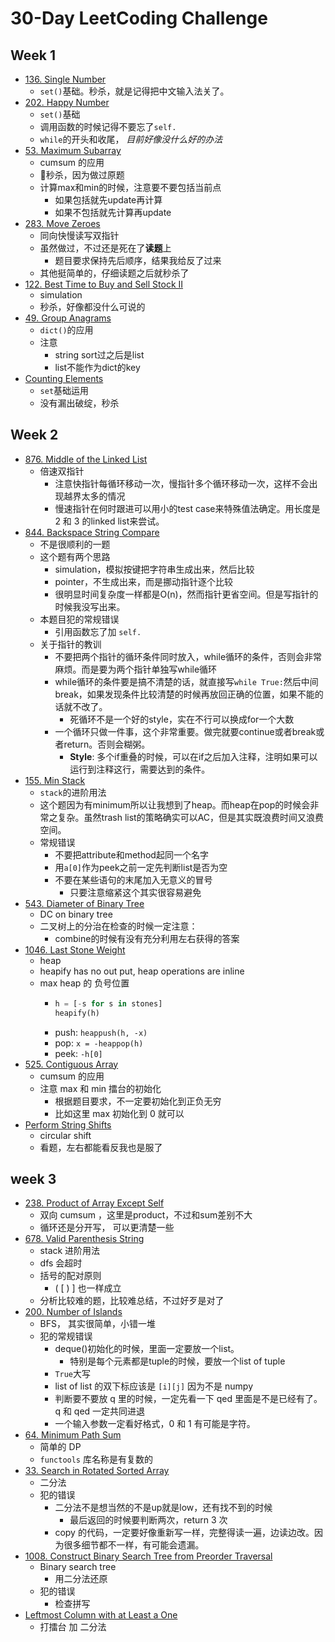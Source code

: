 # 30-Day LeetCoding Challenge

## Week 1
- [136. Single Number](leet136.md)
    - `set()`基础。秒杀，就是记得把中文输入法关了。
- [202. Happy Number](leet202.md)
    - `set()`基础
    - 调用函数的时候记得不要忘了`self.`
    - `while`的开头和收尾， *目前好像没什么好的办法* 
- [53. Maximum Subarray](leet53.md)
    - cumsum 的应用
    - 秒杀，因为做过原题
    - 计算max和min的时候，注意要不要包括当前点
        - 如果包括就先update再计算
        - 如果不包括就先计算再update
- [283. Move Zeroes](leet283.md)
    - 同向快慢读写双指针
    - 虽然做过，不过还是死在了**读题**上
        - 题目要求保持先后顺序，结果我给反了过来
    - 其他挺简单的，仔细读题之后就秒杀了
- [122. Best Time to Buy and Sell Stock II](leet122.md)
    - simulation
    - 秒杀，好像都没什么可说的
- [49. Group Anagrams](leet49.md)
    - `dict()`的应用
    - 注意
        - string sort过之后是list
        - list不能作为dict的key
- [Counting Elements](leetw1ch7.md)
    - `set`基础运用
    - 没有漏出破绽，秒杀

## Week 2
- [876. Middle of the Linked List](leet876.md)
    - 倍速双指针
        - 注意快指针每循环移动一次，慢指针多个循环移动一次，这样不会出现越界太多的情况
        - 慢速指针在何时跟进可以用小的test case来特殊值法确定。用长度是 2 和 3 的linked list来尝试。
- [844. Backspace String Compare](leet844.md)
    - 不是很顺利的一题
    - 这个题有两个思路
        - simulation，模拟按键把字符串生成出来，然后比较
        - pointer，不生成出来，而是挪动指针逐个比较
        - 很明显时间复杂度一样都是O(n)，然而指针更省空间。但是写指针的时候我没写出来。
    - 本题目犯的常规错误
        - 引用函数忘了加 `self.`
    - 关于指针的教训
        - 不要把两个指针的循环条件同时放入，while循环的条件，否则会非常麻烦。而是要为两个指针单独写while循环
        - while循环的条件要是搞不清楚的话，就直接写`while True:`然后中间break，如果发现条件比较清楚的时候再放回正确的位置，如果不能的话就不改了。
            - 死循环不是一个好的style，实在不行可以换成for一个大数
        - 一个循环只做一件事，这个非常重要。做完就要continue或者break或者return。否则会糊粥。
            - **Style**: 多个if重叠的时候，可以在if之后加入注释，注明如果可以运行到注释这行，需要达到的条件。
- [155. Min Stack](leet155.md)
    - `stack`的进阶用法
    - 这个题因为有minimum所以让我想到了heap。而heap在pop的时候会非常之复杂。虽然trash list的策略确实可以AC，但是其实既浪费时间又浪费空间。
    - 常规错误
        - 不要把attribute和method起同一个名字
        - 用`a[0]`作为peek之前一定先判断list是否为空
        - 不要在某些语句的末尾加入无意义的冒号
            - 只要注意缩紧这个其实很容易避免
- [543. Diameter of Binary Tree](leet543.md)
    - DC on binary tree
    - 二叉树上的分治在检查的时候一定注意：
        - combine的时候有没有充分利用左右获得的答案
- [1046. Last Stone Weight](leet1046.md)
    - heap
    - heapify has no out put, heap operations are inline
    - max heap 的 负号位置
        - ```python
          h = [-s for s in stones]
          heapify(h)
          ```
        - push: `heappush(h, -x)`
        - pop:  `x = -heappop(h)`
        - peek: `-h[0]`
- [525. Contiguous Array](leet525.md)
    - cumsum 的应用
    - 注意 max 和 min 擂台的初始化
        - 根据题目要求，不一定要初始化到正负无穷
        - 比如这里 max 初始化到 0 就可以
- [Perform String Shifts](leetw2ch7.md)
    - circular shift
    - 看题，左右都能看反我也是服了

## week 3
- [238. Product of Array Except Self](leet238.md)
    - 双向 cumsum ，这里是product，不过和sum差别不大
    - 循环还是分开写， 可以更清楚一些
- [678. Valid Parenthesis String](leet678.md)
    - stack 进阶用法
    - dfs 会超时
    - 括号的配对原则
        - ( [ ) ] 也一样成立
    - 分析比较难的题，比较难总结，不过好歹是对了
- [200. Number of Islands](leet200.md)
    - BFS， 其实很简单，小错一堆
    - 犯的常规错误
        - deque()初始化的时候，里面一定要放一个list。
            - 特别是每个元素都是tuple的时候，要放一个list of tuple
        - `True`大写
        - list of list 的双下标应该是 `[i][j]` 因为不是 numpy
        - 判断要不要放 q 里的时候，一定先看一下 qed 里面是不是已经有了。q 和 qed 一定共同进退
        - 一个输入参数一定看好格式，0 和 1 有可能是字符。
- [64. Minimum Path Sum](leet64.md)
    - 简单的 DP
    - `functools` 库名称是有复数的
- [33. Search in Rotated Sorted Array](leet33.md)
    - 二分法
    - 犯的错误
        - 二分法不是想当然的不是up就是low，还有找不到的时候
            - 最后返回的时候要判断两次，return 3 次
        - copy 的代码，一定要好像重新写一样，完整得读一遍，边读边改。因为很多细节都不一样，有可能会遗漏。
- [1008. Construct Binary Search Tree from Preorder Traversal](leet1008.md)
    - Binary search tree
        - 用二分法还原
    - 犯的错误
        - 检查拼写
- [Leftmost Column with at Least a One](leetw3ch7.md)
    - 打擂台 加 二分法
